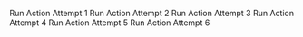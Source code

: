 Run Action Attempt 1
Run Action Attempt 2
Run Action Attempt 3
Run Action Attempt 4
Run Action Attempt 5
Run Action Attempt 6